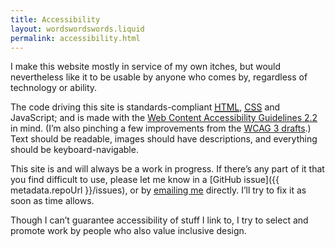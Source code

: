```yaml
---
title: Accessibility
layout: wordswordswords.liquid
permalink: accessibility.html
---
```


I make this website mostly in service of my own itches, but would nevertheless
like it to be usable by anyone who comes by, regardless of technology or
ability.

The code driving this site is standards-compliant
[<abbr title="HyperText Markup Language">HTML</abbr>](https://html.spec.whatwg.org),
[<abbr title="Cascading Style Sheets">CSS</abbr>](https://www.w3.org/Style/CSS)
and JavaScript; and is made with the
[Web Content Accessibility Guidelines 2.2](https://www.w3.org/TR/WCAG22) in
mind. (I’m also pinching a few improvements from the
[<abbr>WCAG 3</abbr> drafts](https://www.w3.org/TR/wcag3).) Text should be
readable, images should have descriptions, and everything should be
keyboard-navigable.

This site is and will always be a work in progress. If there’s any part of it
that you find difficult to use, please let me know in a [GitHub
issue]({{ metadata.repoUrl }}/issues), or by
<a href="&#109;&#97;&#73;&#108;&#116;&#111;&#58;{{ metadata.email }}">emailing
me</a> directly. I’ll try to fix it as soon as time allows.

Though I can’t guarantee accessibility of stuff I link to, I try to select and
promote work by people who also value inclusive design.
